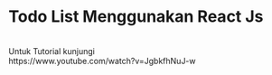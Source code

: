 <h1>Todo List Menggunakan React Js</h1>
<br>Untuk Tutorial kunjungi 
<br>
https://www.youtube.com/watch?v=JgbkfhNuJ-w
